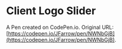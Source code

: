 # Client Logo Slider

A Pen created on CodePen.io. Original URL: [https://codepen.io/JFarrow/pen/NWNbGjB](https://codepen.io/JFarrow/pen/NWNbGjB).


